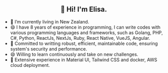 <h2 align="center">👋 Hi! I'm Elisa. </h2>

- 🔭 I’m currently living in New Zealand.
- 😄 I have 8 years of experience in programming, I can write codes with various programming languages and frameworks, such as Golang, PHP, C#, Python, ReactJs, NextJs, Ruby, React Native, VueJS, Angular.
- 🌱 Committed to writting robust, efficient, maintainable code, ensuring system's security and performance.
- 😄 Willing to learn continuously and take on new challenges.
-  🔭 Extensive experience in Material UI, Tailwind CSS and docker, AWS cloud deployment.

<!--
**elisa-lok/elisa-lok** is a ✨ _special_ ✨ repository because its `README.md` (this file) appears on your GitHub profile.

Here are some ideas to get you started:

- 🔭 I’m currently working on ...
- 🌱 I’m currently learning ...
- 👯 I’m looking to collaborate on ...
- 🤔 I’m looking for help with ...
- 💬 Ask me about ...
- 📫 How to reach me: ...
- 😄 Pronouns: ...
- ⚡ Fun fact: ...
-->
